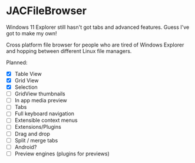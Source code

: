 # JACFileBrowser

Windows 11 Explorer still hasn't got tabs and advanced features. Guess I've got to make my own!

Cross platform file browser for people who are tired of Windows Explorer and hopping between different Linux file managers.

Planned:
- [x] Table View
- [x] Grid View
- [x] Selection
- [ ] GridView thumbnails
- [ ] In app media preview
- [ ] Tabs
- [ ] Full keyboard navigation
- [ ] Extensible context menus
- [ ] Extensions/Plugins
- [ ] Drag and drop 
- [ ] Split / merge tabs
- [ ] Android?
- [ ] Preview engines (plugins for previews)
